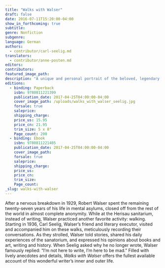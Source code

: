```yaml
---
title: "Walks with Walser"
draft: false
date: 2016-07-11T15:20:00-04:00
show_in_forthcoming: true
subtitle:
genre: Nonfiction
subgenre:
language: German
authors:
  - contributor/carl-seelig.md
translators:
  - contributor/anne-posten.md
editors:
contributors:
featured_image_path:
description: "A unique and personal portrait of the beloved, legendary Swiss writer, finally in English "
editions:
  - binding: Paperback
    isbn: 9780811221399
    publication_date: 2017-04-25T04:00:00-04:00
    cover_image_path: /uploads/walks_with_walser_seelig.jpg
    forsale: true
    saleprice:
    shipping_charge:
    price_us: 15.95
    price_cn: 21.95
    trim_size: 5 x 8"
    Page_count: 200
  - binding: Ebook
    isbn: 9780811221405
    publication_date: 2017-04-25T04:00:00-04:00
    cover_image_path:
    forsale: true
    saleprice:
    shipping_charge:
    price_us:
    price_cn:
    trim_size:
    Page_count:
_slug: walks-with-walser
---
```


After a nervous breakdown in 1929, Robert Walser spent the remaining twenty-seven years of his life in mental asylums, closed off from the rest of the world in almost complete anonymity. While at the Herisau sanitarium, instead of writing, Walser practiced another favorite activity: walking. Starting in 1936, Carl Seelig, Walser’s friend and literary executor, visited and accompanied him on these walks, meticulously recording their conversations. As they strolled, Walser told stories, shared his daily experiences of the sanatorium, and expressed his opinions about books and art, writing and history. When Seelig asked why he no longer wrote, Walser famously replied: “I’m not here to write, I’m here to be mad.” Filled with lively anecdotes and details, _Walks with Walser_ offers the fullest available account of this wonderful writer’s inner and outer life.

